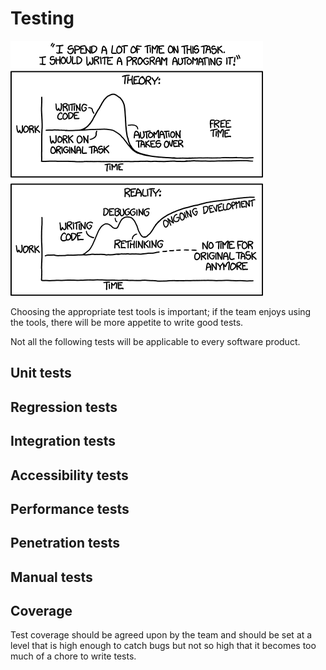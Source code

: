 # Testing

![automation](/images/automation.png)

Choosing the appropriate test tools is important; if the team enjoys using the tools, there will be more appetite to write good tests.

Not all the following tests will be applicable to every software product.

## Unit tests

## Regression tests

## Integration tests

## Accessibility tests

## Performance tests

## Penetration tests

## Manual tests

## Coverage

Test coverage should be agreed upon by the team and should be set at a level that is high enough to catch bugs but not so high that it becomes too much of a chore to write tests.
